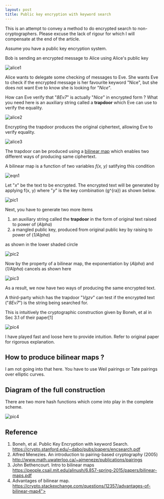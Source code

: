 ```yaml
---
layout: post
title: Public key encryption with keyword search
---
```


This is an attempt to convey a method to do encrypted search to non-cryptographers. Please excuse the lack of rigour for which I will compensate at the end of the article.

Assume you have a public key encryption system.

Bob is sending an encrypted message to Alice using Alice's public key

![alice1](/post_images/alice1.jpg)

Alice wants to delegate some checking of messages to Eve.  She wants Eve to check if the encrypted message is her favourite keyword "Nice", but she does not want Eve to know she is looking for "*Nice*".

How can Eve verify that "*8Ev7*" is actually "*Nice*" in encrypted form ? What you need here is an auxiliary string called a **trapdoor** which Eve can use to verify the equality.   

![alice2](/post_images/alice2.jpg)

Encrypting the trapdoor produces the original ciphertext, allowing Eve to verify equality.

![alice3](/post_images/alice3.jpg)

The trapdoor can be produced using a <a href="https://en.wikipedia.org/wiki/Bilinear_map">bilinear map</a> which enables two different ways of producing same ciphertext.

A bilinear map is a function of two variables *f(x, y)* satifying this condition

![eqn1](/post_images/firsteqn.gif)

Let "*x*" be the text to be encrypted.  The encrypted text will be generated by applying f(x, y) where "*y*" is the key combination (g^{ra}) as shown below.

![pic1](/post_images/pic1.jpg)

Next, you have to generate two more items
1. an auxiliary string called the **trapdoor** in the form of original text raised to power of (*Alpha*)
2. a mangled public key, produced from original public key by raising to power of (*1/Alpha*)

as shown in the lower shaded circle

![pic2](/post_images/pic3.jpg)

Now by the property of a bilinear map, the exponentiation by (*Alpha*) and (*1/Alpha*) cancels as shown here

![pic3](/post_images/pic2.jpg)

As a result, we now have two ways of producing the same encrypted text.

A third-party which has the trapdoor "*Vgzv*" can test if the encrypted text ("*8Ev7*") is the string being searched for.

This is intuitively the cryptographic construction given by Boneh, et al in Sec 3.1 of their paper[1] 

![pic4](/post_images/peks_paper.png)


I have played fast and loose here to provide intuition.  Refer to original paper for rigorous explanation.

## How to produce bilinear maps ?  

I am not going into that here. You have to use Weil pairings or Tate pairings over elliptic curves.  

## Diagram of the full construction

There are two more hash functions which come into play in the complete scheme.

![pic4](/post_images/full_scheme.jpg)

## Reference

1. Boneh, et al.  Public Key Encryption with keyword Search.  <a href="https://crypto.stanford.edu/~dabo/pubs/papers/encsearch.pdf"> https://crypto.stanford.edu/~dabo/pubs/papers/encsearch.pdf </a>
2. Alfred Menezies.  An introduction to pairing-based cryptography (2005) <a href="http://www.math.uwaterloo.ca/~ajmeneze/publications/pairings"> http://www.math.uwaterloo.ca/~ajmeneze/publications/pairings  </a>
3. John Bethencourt.  Intro to bilinear maps <a href="https://people.csail.mit.edu/alinush/6.857-spring-2015/papers/bilinear-maps.pdf"> https://people.csail.mit.edu/alinush/6.857-spring-2015/papers/bilinear-maps.pdf</a>
4. Advantages of bilinear map.  <a href="https://crypto.stackexchange.com/questions/12357/advantages-of-bilinear-map4">  https://crypto.stackexchange.com/questions/12357/advantages-of-bilinear-map4"> </a>

